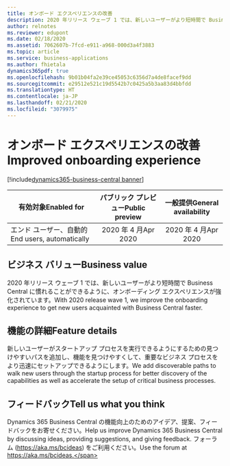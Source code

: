 ```yaml
---
title: オンボード エクスペリエンスの改善
description: 2020 年リリース ウェーブ 1 では、新しいユーザーがより短時間で Business Central に慣れることができるように、オンボーディング エクスペリエンスが強化されています。
author: relnotes
ms.reviewer: edupont
ms.date: 02/18/2020
ms.assetid: 7062607b-7fcd-e911-a968-000d3a4f3883
ms.topic: article
ms.service: business-applications
ms.author: fhietala
dynamics365pdf: true
ms.openlocfilehash: 9b01b04fa2e39ce45053c6356d7a4de8facef9dd
ms.sourcegitcommit: e29512e521c19d5542b7c0425a5b3aa83d4bbfdd
ms.translationtype: HT
ms.contentlocale: ja-JP
ms.lasthandoff: 02/21/2020
ms.locfileid: "3079975"
---
```

# <a name="improved-onboarding-experience"></a><span data-ttu-id="6c79d-103">オンボード エクスペリエンスの改善</span><span class="sxs-lookup"><span data-stu-id="6c79d-103">Improved onboarding experience</span></span>
[!include[dynamics365-business-central banner](../includes/dynamics365-business-central.md)]

| <span data-ttu-id="6c79d-104">有効対象</span><span class="sxs-lookup"><span data-stu-id="6c79d-104">Enabled for</span></span>    |  <span data-ttu-id="6c79d-105">パブリック プレビュー</span><span class="sxs-lookup"><span data-stu-id="6c79d-105">Public preview</span></span> | <span data-ttu-id="6c79d-106">一般提供</span><span class="sxs-lookup"><span data-stu-id="6c79d-106">General availability</span></span> | 
| ---------- | :----------: |:----------: |
|<span data-ttu-id="6c79d-107">エンド ユーザー、自動的</span><span class="sxs-lookup"><span data-stu-id="6c79d-107">End users, automatically</span></span>|<span data-ttu-id="6c79d-108">2020 年 4 月</span><span class="sxs-lookup"><span data-stu-id="6c79d-108">Apr 2020</span></span>| <span data-ttu-id="6c79d-109">2020 年 4 月</span><span class="sxs-lookup"><span data-stu-id="6c79d-109">Apr 2020</span></span>|


## <a name="business-value"></a><span data-ttu-id="6c79d-110">ビジネス バリュー</span><span class="sxs-lookup"><span data-stu-id="6c79d-110">Business value</span></span>
<!-- bv start -->
<span data-ttu-id="6c79d-111">2020 年リリース ウェーブ 1 では、新しいユーザーがより短時間で Business Central に慣れることができるように、オンボーディング エクスペリエンスが強化されています。</span><span class="sxs-lookup"><span data-stu-id="6c79d-111">With 2020 release wave 1, we improve the onboarding experience to get new users acquainted with Business Central faster.</span></span>
<!-- bv end -->



## <a name="feature-details"></a><span data-ttu-id="6c79d-112">機能の詳細</span><span class="sxs-lookup"><span data-stu-id="6c79d-112">Feature details</span></span>
<!--feature detail start -->
<span data-ttu-id="6c79d-113">新しいユーザーがスタートアップ プロセスを実行できるようにするための見つけやすいパスを追加し、機能を見つけやすくして、重要なビジネス プロセスをより迅速にセットアップできるようにします。</span><span class="sxs-lookup"><span data-stu-id="6c79d-113">We add discoverable paths to walk new users through the startup process for better discovery of the capabilities as well as accelerate the setup of critical business processes.</span></span>
<!--feature detail end -->






## <a name="tell-us-what-you-think"></a><span data-ttu-id="6c79d-114">フィードバック</span><span class="sxs-lookup"><span data-stu-id="6c79d-114">Tell us what you think</span></span>
<span data-ttu-id="6c79d-115">Dynamics 365 Business Central の機能向上のためのアイデア、提案、フィードバックをお寄せください。</span><span class="sxs-lookup"><span data-stu-id="6c79d-115">Help us improve Dynamics 365 Business Central by discussing ideas, providing suggestions, and giving feedback.</span></span> <span data-ttu-id="6c79d-116">フォーラム (https://aka.ms/bcideas) をご利用ください。</span><span class="sxs-lookup"><span data-stu-id="6c79d-116">Use the forum at https://aka.ms/bcideas.</span></span>



